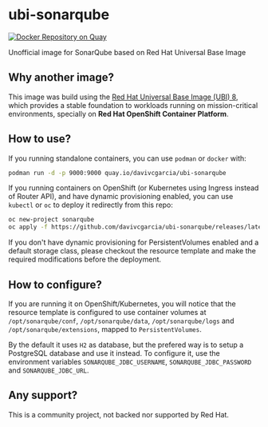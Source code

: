 # ubi-sonarqube
[![Docker Repository on Quay](https://quay.io/repository/davivcgarcia/ubi-sonarqube/status "Docker Repository on Quay")](https://quay.io/repository/davivcgarcia/ubi-sonarqube)

Unofficial image for SonarQube based on Red Hat Universal Base Image

## Why another image?

This image was build using the [Red Hat Universal Base Image (UBI) 8](https://developers.redhat.com/products/rhel/ubi/), which provides a stable foundation to workloads running on mission-critical environments, specially on **Red Hat OpenShift Container Platform**.

## How to use?

If you running standalone containers, you can use `podman` or `docker` with:

```bash
podman run -d -p 9000:9000 quay.io/davivcgarcia/ubi-sonarqube
```

If you running containers on OpenShift (or Kubernetes using Ingress instead of Router API), and have dynamic provisioning enabled, you can use `kubectl` or `oc` to deploy it redirectly from this repo:

```bash
oc new-project sonarqube
oc apply -f https://github.com/davivcgarcia/ubi-sonarqube/releases/latest/download/openshift-resources.yaml
```

If you don't have dynamic provisioning for PersistentVolumes enabled and a default storage class, please checkout the resource template and make the required modifications before the deployment.

## How to configure?

If you are running it on OpenShift/Kubernetes, you will notice that the resource template is configured to use container volumes at `/opt/sonarqube/conf`, `/opt/sonarqube/data`, `/opt/sonarqube/logs` and `/opt/sonarqube/extensions`, mapped to `PersistentVolumes`.

By the default it uses `H2` as database, but the prefered way is to setup a PostgreSQL database and use it instead. To configure it, use the environment variables `SONARQUBE_JDBC_USERNAME`, `SONARQUBE_JDBC_PASSWORD` and `SONARQUBE_JDBC_URL`.

## Any support?

This is a community project, not backed nor supported by Red Hat.
